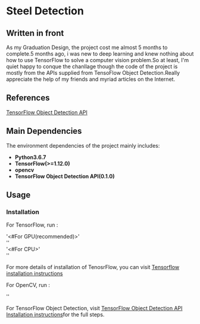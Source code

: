 # Steel Detection  

## Written in front  

As my Graduation Design, the project cost me almost 5 months to complete.5 months ago, i was new to deep learning and knew nothing about how to use TensorFlow to solve a computer vision problem.So at least, I'm quiet happy to conque the chanllage though the code of the project is mostly from the APIs supplied from TensoFlow Object Detection.Really appreciate the help of my friends and myriad articles on the Internet.  

## References  

[TensorFlow Object Detection API](https://github.com/tensorflow/models/tree/master/research/object_detection)  

## Main Dependencies  

The environment dependencies of the project mainly includes:  

* **Python3.6.7**  
* **TensorFlow(>=1.12.0)**  
* **opencv**  
* **TensorFlow Object Detection API(0.1.0)**  

## Usage  

### Installation  

For TensorFlow, run :  

'<#For GPU(recommended)>'  
'<pip3 install tensorflow-gpu>'  
'<#For CPU>'  
'<pip3 install tensorflow>'  

For more details of installation of TenosrFlow, you can visit [Tensorflow installation instructions](https://www.tensorflow.org/install/)  

For OpenCV, run :  

'<pip3 install opencv-python>'  

For TensorFlow Object Detection, visit [TensorFlow Object Detection API Installation instructions](https://github.com/tensorflow/models/blob/master/research/object_detection/g3doc/installation.md)for the full steps.  
